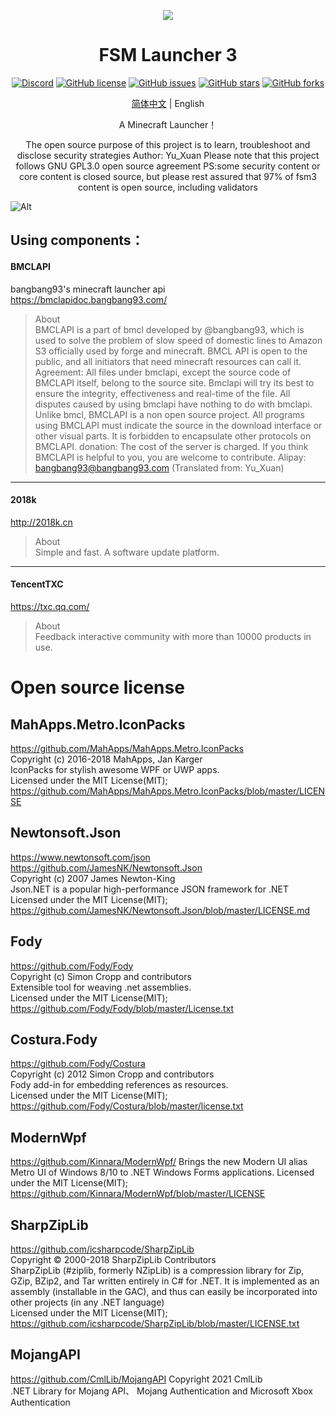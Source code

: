 <p align="center">
<img src="https://s3.bmp.ovh/imgs/2022/03/d948906676b5a9c0.png"/>
</p>

<div align="center">
  
# FSM Launcher 3

[![Discord](https://img.shields.io/discord/935789562322632735.svg?label=&logo=discord&logoColor=ffffff&color=7389D8&labelColor=6A7EC2)](https://discord.gg/Xj9pGPcRHr)
<a href="https://github.com/YUXUAN888/FSM3/blob/master/LICENSE"><img alt="GitHub license" src="https://img.shields.io/github/license/YUXUAN888/FSM3"></a>
<a href="https://github.com/YUXUAN888/FSM3/issues"><img alt="GitHub issues" src="https://img.shields.io/github/issues/YUXUAN888/FSM3"></a>
<a href="https://github.com/YUXUAN888/FSM3/stargazers"><img alt="GitHub stars" src="https://img.shields.io/github/stars/YUXUAN888/FSM3"></a>
<a href="https://github.com/YUXUAN888/FSM3/network"><img alt="GitHub forks" src="https://img.shields.io/github/forks/YUXUAN888/FSM3"></a>

[简体中文](https://github.com/YUXUAN888/FSM3/blob/master/%5BCN%5DREADME.md) | English
  
A Minecraft Launcher！

The open source purpose of this project is to learn, troubleshoot and disclose security strategies
Author: Yu_Xuan
Please note that this project follows GNU GPL3.0 open source agreement
PS:some security content or core content is closed source, but please rest assured that 97% of fsm3 content is open source, including validators

</div>

![Alt](https://repobeats.axiom.co/api/embed/4aa64d844a6f7e8330e0b653cceffa5a0f775af0.svg "Repobeats analytics image")
  
## Using components：

#### BMCLAPI
bangbang93's minecraft launcher api  
https://bmclapidoc.bangbang93.com/  
> About  
BMCLAPI is a part of bmcl developed by @bangbang93, which is used to solve the problem of slow speed of domestic lines to Amazon S3 officially used by forge and minecraft. BMCL API is open to the public, and all initiators that need minecraft resources can call it.
Agreement:
All files under bmclapi, except the source code of BMCLAPI itself, belong to the source site.
Bmclapi will try its best to ensure the integrity, effectiveness and real-time of the file. All disputes caused by using bmclapi have nothing to do with bmclapi.
Unlike bmcl, BMCLAPI is a non open source project.
All programs using BMCLAPI must indicate the source in the download interface or other visual parts.
It is forbidden to encapsulate other protocols on BMCLAPI.
donation:
The cost of the server is charged. If you think BMCLAPI is helpful to you, you are welcome to contribute. Alipay: bangbang93@bangbang93.com
(Translated from: Yu_Xuan)

------------

#### 2018k
http://2018k.cn
> About  
Simple and fast.
A software update platform.

------------

#### TencentTXC
https://txc.qq.com/
> About  
Feedback interactive community with more than 10000 products in use.
  
# Open source license  

## MahApps.Metro.IconPacks  

https://github.com/MahApps/MahApps.Metro.IconPacks  
Copyright (c) 2016-2018 MahApps, Jan Karger  
IconPacks for stylish awesome WPF or UWP apps.  
Licensed under the MIT License(MIT);  
https://github.com/MahApps/MahApps.Metro.IconPacks/blob/master/LICENSE  

## Newtonsoft.Json  

https://www.newtonsoft.com/json  
https://github.com/JamesNK/Newtonsoft.Json  
Copyright (c) 2007 James Newton-King  
Json.NET is a popular high-performance JSON framework for .NET  
Licensed under the MIT License(MIT);  
https://github.com/JamesNK/Newtonsoft.Json/blob/master/LICENSE.md  

## Fody  

https://github.com/Fody/Fody  
Copyright (c) Simon Cropp and contributors  
Extensible tool for weaving .net assemblies.  
Licensed under the MIT License(MIT);  
https://github.com/Fody/Fody/blob/master/License.txt  

## Costura.Fody  

https://github.com/Fody/Costura  
Copyright (c) 2012 Simon Cropp and contributors  
Fody add-in for embedding references as resources.  
Licensed under the MIT License(MIT);  
https://github.com/Fody/Costura/blob/master/license.txt  

## ModernWpf

https://github.com/Kinnara/ModernWpf/
Brings the new Modern UI alias Metro UI of Windows 8/10 to .NET Windows Forms applications.
Licensed under the MIT License(MIT);  
https://github.com/Kinnara/ModernWpf/blob/master/LICENSE

## SharpZipLib  

https://github.com/icsharpcode/SharpZipLib  
Copyright © 2000-2018 SharpZipLib Contributors  
SharpZipLib (#ziplib, formerly NZipLib) is a compression library for Zip, GZip, BZip2, and Tar written entirely in C# for .NET. It is implemented as an assembly (installable in the GAC), and thus can easily be incorporated into other projects (in any .NET language)  
Licensed under the MIT License(MIT);  
https://github.com/icsharpcode/SharpZipLib/blob/master/LICENSE.txt  

## MojangAPI  

https://github.com/CmlLib/MojangAPI
Copyright 2021 CmlLib  
.NET Library for Mojang API、
Mojang Authentication and Microsoft Xbox Authentication


